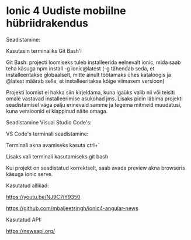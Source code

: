 # Ionic 4 Uudiste mobiilne hübriidrakendus

Seadistamine:

Kasutasin terminaliks Git Bash'i

Git Bash: projecti loomiseks tuleb installeerida eelnevalt ionic, mida saab teha käsuga npm install -g ionic@latest
(-g tähendab seda, et installeeritakse globaalselt, mitte ainult töötamaks ühes kataloogis ja @latest määrab selle, et installeeritakse kõige viimasem versioon)

Projekti loomist ei hakka siin kirjeldama, kuna igaüks valib nii või teisiti omale vastavad installeerimise asukohad jms. Lisaks pidin läbima projekti seadistamisel väga palju erinevaid samme ja tegema mitmeid muudatusi, kuna versioonid ei klappinud näite omaga.

Seadistamine Visual Studio Code's:

VS Code's terminali seadistamine:

Terminali akna avamiseks kasuta ctrl+`

Lisaks vali terminali kasutamiseks git bash

Kui projekt on seadistatud korrektselt, saab avada preview akna browseris käsuga ionic serve.

Kasutatud allikad:

https://youtu.be/NJ9C7iY9350

https://github.com/mbaljeetsingh/ionic4-angular-news

Kasutatud API:

https://newsapi.org/
